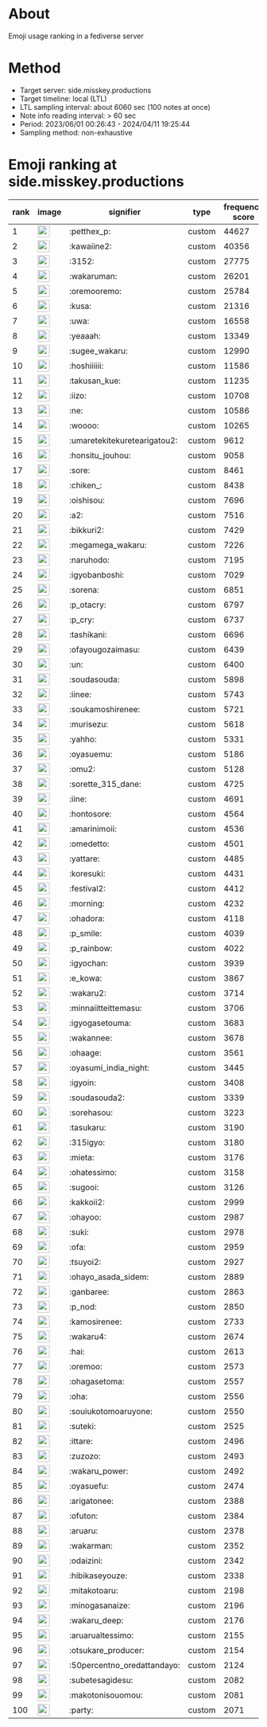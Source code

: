 # About
Emoji usage ranking in a fediverse server

# Method
- Target server: side.misskey.productions
- Target timeline: local (LTL)
- LTL sampling interval: about 6060 sec (100 notes at once)
- Note info reading interval: > 60 sec
- Period: 2023/06/01 00:26:43 - 2024/04/11 19:25:44 
- Sampling method: non-exhaustive

# Emoji ranking at side.misskey.productions

|rank|image|signifier|type|frequency score|
|----|----|----|----|----|
|1|<img height="24" src="https://side.misskey.productions/emoji/petthex_p.webp">|:petthex_p:|custom|44627|
|2|<img height="24" src="https://side.misskey.productions/emoji/kawaiine2.webp">|:kawaiine2:|custom|40356|
|3|<img height="24" src="https://side.misskey.productions/emoji/3152.webp">|:3152:|custom|27775|
|4|<img height="24" src="https://side.misskey.productions/emoji/wakaruman.webp">|:wakaruman:|custom|26201|
|5|<img height="24" src="https://side.misskey.productions/emoji/oremooremo.webp">|:oremooremo:|custom|25784|
|6|<img height="24" src="https://side.misskey.productions/emoji/kusa.webp">|:kusa:|custom|21316|
|7|<img height="24" src="https://side.misskey.productions/emoji/uwa.webp">|:uwa:|custom|16558|
|8|<img height="24" src="https://side.misskey.productions/emoji/yeaaah.webp">|:yeaaah:|custom|13349|
|9|<img height="24" src="https://side.misskey.productions/emoji/sugee_wakaru.webp">|:sugee_wakaru:|custom|12990|
|10|<img height="24" src="https://side.misskey.productions/emoji/hoshiiiiii.webp">|:hoshiiiiii:|custom|11586|
|11|<img height="24" src="https://side.misskey.productions/emoji/takusan_kue.webp">|:takusan_kue:|custom|11235|
|12|<img height="24" src="https://side.misskey.productions/emoji/iizo.webp">|:iizo:|custom|10708|
|13|<img height="24" src="https://side.misskey.productions/emoji/ne.webp">|:ne:|custom|10586|
|14|<img height="24" src="https://side.misskey.productions/emoji/woooo.webp">|:woooo:|custom|10265|
|15|<img height="24" src="https://side.misskey.productions/emoji/umaretekitekuretearigatou2.webp">|:umaretekitekuretearigatou2:|custom|9612|
|16|<img height="24" src="https://side.misskey.productions/emoji/honsitu_jouhou.webp">|:honsitu_jouhou:|custom|9058|
|17|<img height="24" src="https://side.misskey.productions/emoji/sore.webp">|:sore:|custom|8461|
|18|<img height="24" src="https://side.misskey.productions/emoji/chiken_.webp">|:chiken_:|custom|8438|
|19|<img height="24" src="https://side.misskey.productions/emoji/oishisou.webp">|:oishisou:|custom|7696|
|20|<img height="24" src="https://side.misskey.productions/emoji/a2.webp">|:a2:|custom|7516|
|21|<img height="24" src="https://side.misskey.productions/emoji/bikkuri2.webp">|:bikkuri2:|custom|7429|
|22|<img height="24" src="https://side.misskey.productions/emoji/megamega_wakaru.webp">|:megamega_wakaru:|custom|7226|
|23|<img height="24" src="https://side.misskey.productions/emoji/naruhodo.webp">|:naruhodo:|custom|7195|
|24|<img height="24" src="https://side.misskey.productions/emoji/igyobanboshi.webp">|:igyobanboshi:|custom|7029|
|25|<img height="24" src="https://side.misskey.productions/emoji/sorena.webp">|:sorena:|custom|6851|
|26|<img height="24" src="https://side.misskey.productions/emoji/p_otacry.webp">|:p_otacry:|custom|6797|
|27|<img height="24" src="https://side.misskey.productions/emoji/p_cry.webp">|:p_cry:|custom|6737|
|28|<img height="24" src="https://side.misskey.productions/emoji/tashikani.webp">|:tashikani:|custom|6696|
|29|<img height="24" src="https://side.misskey.productions/emoji/ofayougozaimasu.webp">|:ofayougozaimasu:|custom|6439|
|30|<img height="24" src="https://side.misskey.productions/emoji/un.webp">|:un:|custom|6400|
|31|<img height="24" src="https://side.misskey.productions/emoji/soudasouda.webp">|:soudasouda:|custom|5898|
|32|<img height="24" src="https://side.misskey.productions/emoji/iinee.webp">|:iinee:|custom|5743|
|33|<img height="24" src="https://side.misskey.productions/emoji/soukamoshirenee.webp">|:soukamoshirenee:|custom|5721|
|34|<img height="24" src="https://side.misskey.productions/emoji/murisezu.webp">|:murisezu:|custom|5618|
|35|<img height="24" src="https://side.misskey.productions/emoji/yahho.webp">|:yahho:|custom|5331|
|36|<img height="24" src="https://side.misskey.productions/emoji/oyasuemu.webp">|:oyasuemu:|custom|5186|
|37|<img height="24" src="https://side.misskey.productions/emoji/omu2.webp">|:omu2:|custom|5128|
|38|<img height="24" src="https://side.misskey.productions/emoji/sorette_315_dane.webp">|:sorette_315_dane:|custom|4725|
|39|<img height="24" src="https://side.misskey.productions/emoji/iine.webp">|:iine:|custom|4691|
|40|<img height="24" src="https://side.misskey.productions/emoji/hontosore.webp">|:hontosore:|custom|4564|
|41|<img height="24" src="https://side.misskey.productions/emoji/amarinimoii.webp">|:amarinimoii:|custom|4536|
|42|<img height="24" src="https://side.misskey.productions/emoji/omedetto.webp">|:omedetto:|custom|4501|
|43|<img height="24" src="https://side.misskey.productions/emoji/yattare.webp">|:yattare:|custom|4485|
|44|<img height="24" src="https://side.misskey.productions/emoji/koresuki.webp">|:koresuki:|custom|4431|
|45|<img height="24" src="https://side.misskey.productions/emoji/festival2.webp">|:festival2:|custom|4412|
|46|<img height="24" src="https://side.misskey.productions/emoji/morning.webp">|:morning:|custom|4232|
|47|<img height="24" src="https://side.misskey.productions/emoji/ohadora.webp">|:ohadora:|custom|4118|
|48|<img height="24" src="https://side.misskey.productions/emoji/p_smile.webp">|:p_smile:|custom|4039|
|49|<img height="24" src="https://side.misskey.productions/emoji/p_rainbow.webp">|:p_rainbow:|custom|4022|
|50|<img height="24" src="https://side.misskey.productions/emoji/igyochan.webp">|:igyochan:|custom|3939|
|51|<img height="24" src="https://side.misskey.productions/emoji/e_kowa.webp">|:e_kowa:|custom|3867|
|52|<img height="24" src="https://side.misskey.productions/emoji/wakaru2.webp">|:wakaru2:|custom|3714|
|53|<img height="24" src="https://side.misskey.productions/emoji/minnaiitteittemasu.webp">|:minnaiitteittemasu:|custom|3706|
|54|<img height="24" src="https://side.misskey.productions/emoji/igyogasetouma.webp">|:igyogasetouma:|custom|3683|
|55|<img height="24" src="https://side.misskey.productions/emoji/wakannee.webp">|:wakannee:|custom|3678|
|56|<img height="24" src="https://side.misskey.productions/emoji/ohaage.webp">|:ohaage:|custom|3561|
|57|<img height="24" src="https://side.misskey.productions/emoji/oyasumi_india_night.webp">|:oyasumi_india_night:|custom|3445|
|58|<img height="24" src="https://side.misskey.productions/emoji/igyoin.webp">|:igyoin:|custom|3408|
|59|<img height="24" src="https://side.misskey.productions/emoji/soudasouda2.webp">|:soudasouda2:|custom|3339|
|60|<img height="24" src="https://side.misskey.productions/emoji/sorehasou.webp">|:sorehasou:|custom|3223|
|61|<img height="24" src="https://side.misskey.productions/emoji/tasukaru.webp">|:tasukaru:|custom|3190|
|62|<img height="24" src="https://side.misskey.productions/emoji/315igyo.webp">|:315igyo:|custom|3180|
|63|<img height="24" src="https://side.misskey.productions/emoji/mieta.webp">|:mieta:|custom|3176|
|64|<img height="24" src="https://side.misskey.productions/emoji/ohatessimo.webp">|:ohatessimo:|custom|3158|
|65|<img height="24" src="https://side.misskey.productions/emoji/sugooi.webp">|:sugooi:|custom|3126|
|66|<img height="24" src="https://side.misskey.productions/emoji/kakkoii2.webp">|:kakkoii2:|custom|2999|
|67|<img height="24" src="https://side.misskey.productions/emoji/ohayoo.webp">|:ohayoo:|custom|2987|
|68|<img height="24" src="https://side.misskey.productions/emoji/suki.webp">|:suki:|custom|2978|
|69|<img height="24" src="https://side.misskey.productions/emoji/ofa.webp">|:ofa:|custom|2959|
|70|<img height="24" src="https://side.misskey.productions/emoji/tsuyoi2.webp">|:tsuyoi2:|custom|2927|
|71|<img height="24" src="https://side.misskey.productions/emoji/ohayo_asada_sidem.webp">|:ohayo_asada_sidem:|custom|2889|
|72|<img height="24" src="https://side.misskey.productions/emoji/ganbaree.webp">|:ganbaree:|custom|2863|
|73|<img height="24" src="https://side.misskey.productions/emoji/p_nod.webp">|:p_nod:|custom|2850|
|74|<img height="24" src="https://side.misskey.productions/emoji/kamosirenee.webp">|:kamosirenee:|custom|2733|
|75|<img height="24" src="https://side.misskey.productions/emoji/wakaru4.webp">|:wakaru4:|custom|2674|
|76|<img height="24" src="https://side.misskey.productions/emoji/hai.webp">|:hai:|custom|2613|
|77|<img height="24" src="https://side.misskey.productions/emoji/oremoo.webp">|:oremoo:|custom|2573|
|78|<img height="24" src="https://side.misskey.productions/emoji/ohagasetoma.webp">|:ohagasetoma:|custom|2557|
|79|<img height="24" src="https://side.misskey.productions/emoji/oha.webp">|:oha:|custom|2556|
|80|<img height="24" src="https://side.misskey.productions/emoji/souiukotomoaruyone.webp">|:souiukotomoaruyone:|custom|2550|
|81|<img height="24" src="https://side.misskey.productions/emoji/suteki.webp">|:suteki:|custom|2525|
|82|<img height="24" src="https://side.misskey.productions/emoji/ittare.webp">|:ittare:|custom|2496|
|83|<img height="24" src="https://side.misskey.productions/emoji/zuzozo.webp">|:zuzozo:|custom|2493|
|84|<img height="24" src="https://side.misskey.productions/emoji/wakaru_power.webp">|:wakaru_power:|custom|2492|
|85|<img height="24" src="https://side.misskey.productions/emoji/oyasuefu.webp">|:oyasuefu:|custom|2474|
|86|<img height="24" src="https://side.misskey.productions/emoji/arigatonee.webp">|:arigatonee:|custom|2388|
|87|<img height="24" src="https://side.misskey.productions/emoji/ofuton.webp">|:ofuton:|custom|2384|
|88|<img height="24" src="https://side.misskey.productions/emoji/aruaru.webp">|:aruaru:|custom|2378|
|89|<img height="24" src="https://side.misskey.productions/emoji/wakarman.webp">|:wakarman:|custom|2352|
|90|<img height="24" src="https://side.misskey.productions/emoji/odaizini.webp">|:odaizini:|custom|2342|
|91|<img height="24" src="https://side.misskey.productions/emoji/hibikaseyouze.webp">|:hibikaseyouze:|custom|2338|
|92|<img height="24" src="https://side.misskey.productions/emoji/mitakotoaru.webp">|:mitakotoaru:|custom|2198|
|93|<img height="24" src="https://side.misskey.productions/emoji/minogasanaize.webp">|:minogasanaize:|custom|2196|
|94|<img height="24" src="https://side.misskey.productions/emoji/wakaru_deep.webp">|:wakaru_deep:|custom|2176|
|95|<img height="24" src="https://side.misskey.productions/emoji/aruarualtessimo.webp">|:aruarualtessimo:|custom|2155|
|96|<img height="24" src="https://side.misskey.productions/emoji/otsukare_producer.webp">|:otsukare_producer:|custom|2154|
|97|<img height="24" src="https://side.misskey.productions/emoji/50percentno_oredattandayo.webp">|:50percentno_oredattandayo:|custom|2124|
|98|<img height="24" src="https://side.misskey.productions/emoji/subetesagidesu.webp">|:subetesagidesu:|custom|2082|
|99|<img height="24" src="https://side.misskey.productions/emoji/makotonisouomou.webp">|:makotonisouomou:|custom|2081|
|100|<img height="24" src="https://side.misskey.productions/emoji/party.webp">|:party:|custom|2071|
